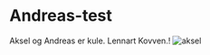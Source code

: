 # Andreas-test
Aksel og Andreas er kule.
Lennart Kovven.!
[](https://i.imgur.com/ISJVbrM.jpg)
![aksel](https://i.imgur.com/6IQZvmA.jpg)
